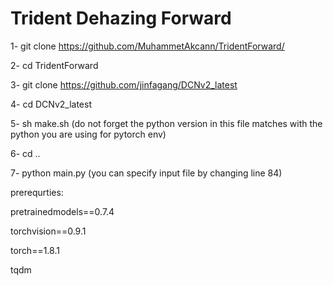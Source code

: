 # Trident Dehazing Forward

1- git clone https://github.com/MuhammetAkcann/TridentForward/

2- cd TridentForward

3- git clone https://github.com/jinfagang/DCNv2_latest 

4- cd DCNv2_latest 

5- sh make.sh (do not forget the python version in this file matches with the python you are using for pytorch env)

6- cd ..

7- python main.py (you can specify input file by changing line 84)

prerequrties:

pretrainedmodels==0.7.4

torchvision==0.9.1

torch==1.8.1

tqdm
